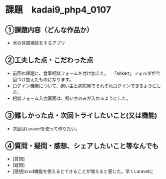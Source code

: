 # 課題　kadai9_php4_0107

## ①課題内容（どんな作品か）
- 犬の体調相談をするアプリ

## ②工夫した点・こだわった点
- 前回の課題に、食事相談フォームを付け加えた。
　「ankert」フォルダが今回つけ加えたものになります。
- ログイン機能について、飼い主と病院側でそれぞれログインできるようにした。
- 相談フォーム入力画面は、飼い主のみが入れるようにした。

## ③難しかった点・次回トライしたいこと(又は機能)
- 次回はLaravelを使って作りたい。

## ④質問・疑問・感想、シェアしたいこと等なんでも
- [質問]
- [疑問]
- [感想]crud機能を使えるとできることが増えると感じた。早くLaravelに
